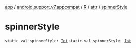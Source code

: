 [app](../../../index.md) / [android.support.v7.appcompat](../../index.md) / [R](../index.md) / [attr](index.md) / [spinnerStyle](.)

# spinnerStyle

`static val spinnerStyle: `[`Int`](https://kotlinlang.org/api/latest/jvm/stdlib/kotlin/-int/index.html)
`static val spinnerStyle: `[`Int`](https://kotlinlang.org/api/latest/jvm/stdlib/kotlin/-int/index.html)